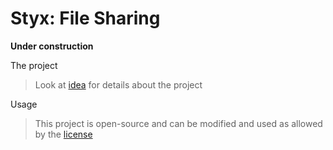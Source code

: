 # Styx: File Sharing
**Under construction**

The project
> Look at [idea](https://github.com/rehanvipin/styx/blob/master/IDEA.md) for details about the project

Usage
> This project is open-source and can be modified and used as allowed by the [license](https://github.com/rehanvipin/styx/blob/master/LICENSE)
